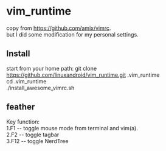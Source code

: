 vim_runtime
===========

copy from https://github.com/amix/vimrc.  
but I did some modification for my personal settings.

Install
----------
start from your home path:
    git clone https://github.com/linuxandroid/vim_runtime.git .vim_runtime     
    cd .vim_runtime    
    ./install_awesome_vimrc.sh   

feather
---------
Key function:  
1.F1  -- toggle mouse mode from terminal and vim(a).    
2.F2  -- toggle tagbar    
3.F12 -- toggle NerdTree   


